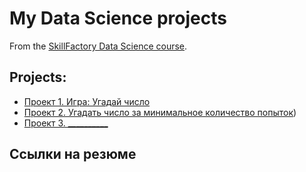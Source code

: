# My Data Science projects

From the [SkillFactory Data Science course](https://skillfactory.ru/data-scientist).

## Projects:

* [Проект 1. Игра: Угадай число](https://github/shva-ek/shva-ek-sf_data_science/tree/main/project_0)
* [Проект 2. Угадать число за минимальное количество попыток](https://github/shva-ek/shva-ek-sf_data_science/tree/main/project_1))
* [Проект 3. __________]()

## Ссылки на резюме